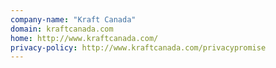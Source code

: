 ```yaml
---
company-name: "Kraft Canada"
domain: kraftcanada.com
home: http://www.kraftcanada.com/
privacy-policy: http://www.kraftcanada.com/privacypromise
---
```




